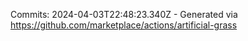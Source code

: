 Commits: 2024-04-03T22:48:23.340Z - Generated via https://github.com/marketplace/actions/artificial-grass
<br>
